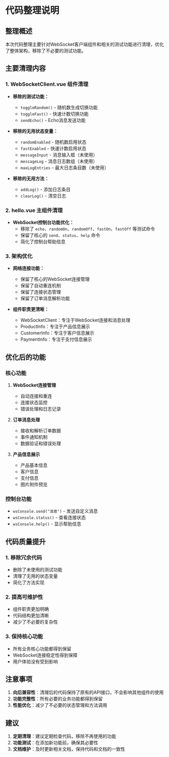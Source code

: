 # 代码整理说明

## 整理概述
本次代码整理主要针对WebSocket客户端组件和相关的测试功能进行清理，优化了整体架构，移除了不必要的测试功能。

## 主要清理内容

### 1. WebSocketClient.vue 组件清理
- **移除的测试功能：**
  - `toggleRandom()` - 随机数生成切换功能
  - `toggleFast()` - 快速计数切换功能
  - `sendEcho()` - Echo消息发送功能

- **移除的无用状态变量：**
  - `randomEnabled` - 随机数启用状态
  - `fastEnabled` - 快速计数启用状态
  - `messageInput` - 消息输入框（未使用）
  - `messageLog` - 消息日志数组（未使用）
  - `maxLogEntries` - 最大日志条目数（未使用）

- **移除的无用方法：**
  - `addLog()` - 添加日志条目
  - `clearLog()` - 清空日志

### 2. hello.vue 主组件清理
- **WebSocket控制台功能优化：**
  - 移除了 `echo`、`randomOn`、`randomOff`、`fastOn`、`fastOff` 等测试命令
  - 保留了核心的 `send`、`status`、`help` 命令
  - 简化了控制台帮助信息

### 3. 架构优化
- **网络连接功能：**
  - 保留了核心的WebSocket连接管理
  - 保留了自动重连机制
  - 保留了连接状态管理
  - 保留了订单消息解析功能

- **组件职责更清晰：**
  - WebSocketClient：专注于WebSocket连接和消息处理
  - ProductInfo：专注于产品信息展示
  - CustomerInfo：专注于客户信息展示
  - PaymentInfo：专注于支付信息展示

## 优化后的功能

### 核心功能
1. **WebSocket连接管理**
   - 自动连接和重连
   - 连接状态监控
   - 错误处理和日志记录

2. **订单消息处理**
   - 接收和解析订单数据
   - 事件通知机制
   - 数据验证和错误处理

3. **产品信息展示**
   - 产品基本信息
   - 客户信息
   - 支付信息
   - 图片附件预览

### 控制台功能
- `wsConsole.send("消息")` - 发送自定义消息
- `wsConsole.status()` - 查看连接状态
- `wsConsole.help()` - 显示帮助信息

## 代码质量提升

### 1. 移除冗余代码
- 删除了未使用的测试功能
- 清理了无用的状态变量
- 简化了方法实现

### 2. 提高可维护性
- 组件职责更加明确
- 代码结构更加清晰
- 减少了不必要的复杂性

### 3. 保持核心功能
- 所有业务核心功能都得到保留
- WebSocket连接稳定性得到保障
- 用户体验没有受到影响

## 注意事项

1. **向后兼容性**：清理后的代码保持了原有的API接口，不会影响其他组件的使用
2. **功能完整性**：所有必要的业务功能都得到保留
3. **性能优化**：减少了不必要的状态管理和方法调用

## 建议

1. **定期清理**：建议定期检查代码，移除不再使用的功能
2. **功能测试**：在添加新功能前，确保其必要性
3. **文档维护**：及时更新相关文档，保持代码和文档的一致性 